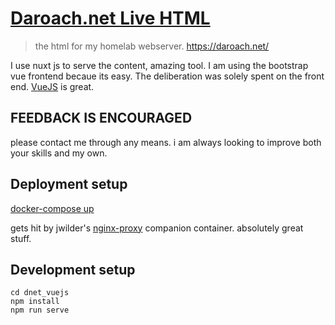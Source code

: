 # [Daroach.net Live HTML](https://daroach.net/)
> the html for my homelab webserver. https://daroach.net/

I use nuxt js to serve the content, amazing tool. I am using the bootstrap vue frontend becaue its easy. The deliberation was solely spent on the front end. [VueJS](https://vuejs.org/) is great.

## **FEEDBACK IS ENCOURAGED**

please contact me through any means. i am always looking to improve both your skills and my own.

## Deployment setup

[docker-compose up](https://docs.docker.com/compose/reference/up/)

gets hit by jwilder's [nginx-proxy](https://github.com/jwilder/nginx-proxy) companion container. absolutely great stuff.


## Development setup
```
cd dnet_vuejs
npm install
npm run serve

```